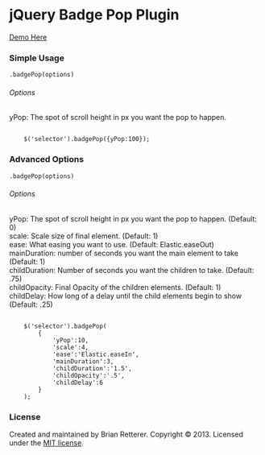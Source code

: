 jQuery Badge Pop Plugin
========

[Demo Here](http://bretterer.github.io/jquery-badgepop/demo/)

### Simple Usage ###
`.badgePop(options)`

###### Options
yPop: The spot of scroll height in px you want the pop to happen.

<code>
    $('selector').badgePop({yPop:100});
</code>

### Advanced Options ###
`.badgePop(options)`

###### Options
yPop: The spot of scroll height in px you want the pop to happen. (Default: 0)    
scale: Scale size of final element. (Default: 1)    
ease: What easing you want to use. (Default: Elastic.easeOut)    
mainDuration: number of seconds you want the main element to take (Default: 1)    
childDuration: Number of seconds you want the children to take. (Default: .75)    
childOpacity: Final Opacity of the children elements. (Default: 1)    
childDelay: How long of a delay until the child elements begin to show (Default: .25)    


<code>
    $('selector').badgePop(
        {
            'yPop':10,    
            'scale':4,
            'ease':'Elastic.easeIn',    
            'mainDuration':3,    
            'childDuration':'1.5',    
            'childOpacity':'.5',    
            'childDelay':6    
        }
    );
</code>


### License ###
Created and maintained by Brian Retterer. Copyright © 2013. Licensed under the [MIT license](LICENSE.md).


